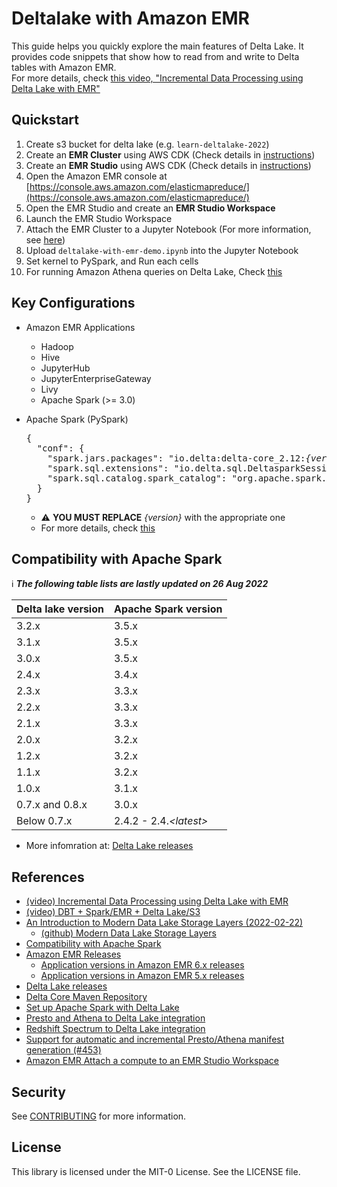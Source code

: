 # Deltalake with Amazon EMR

This guide helps you quickly explore the main features of Delta Lake.
It provides code snippets that show how to read from and write to Delta tables with Amazon EMR.
<br/>For more details, check [this video, "Incremental Data Processing using Delta Lake with EMR"](https://youtu.be/l1lDAh2bKsU?t=245)

## Quickstart

1. Create s3 bucket for delta lake (e.g. `learn-deltalake-2022`)
2. Create an **EMR Cluster** using AWS CDK (Check details in [instructions](./cdk-stacks/emr-cluster/INSTRUCTIONS.md))
3. Create an **EMR Studio** using AWS CDK (Check details in [instructions](./cdk-stacks/emr-studio/INSTRUCTIONS.md))
4. Open the Amazon EMR console at [https://console.aws.amazon.com/elasticmapreduce/](https://console.aws.amazon.com/elasticmapreduce/)
5. Open the EMR Studio and create an **EMR Studio Workspace**
6. Launch the EMR Studio Workspace
7. Attach the EMR Cluster to a Jupyter Notebook (For more information, see [here](https://docs.aws.amazon.com/emr/latest/ManagementGuide/emr-studio-create-use-clusters.html))
8. Upload `deltalake-with-emr-demo.ipynb` into the Jupyter Notebook
9. Set kernel to PySpark, and Run each cells
10. For running Amazon Athena queries on Delta Lake, Check [this](./amazon_athena_queries_on_deltalake.md)

## Key Configurations

- Amazon EMR Applications
  - Hadoop
  - Hive
  - JupyterHub
  - JupyterEnterpriseGateway
  - Livy
  - Apache Spark (>= 3.0)

- Apache Spark (PySpark)

  <pre>
  {
    "conf": {
      "spark.jars.packages": "io.delta:delta-core_2.12:<i>{version}</i>",
      "spark.sql.extensions": "io.delta.sql.DeltasparkSessionExtension",
      "spark.sql.catalog.spark_catalog": "org.apache.spark.sql.delta.catalog.DeltaCatalog",
    }
  }
  </pre>

  * :warning: **YOU MUST REPLACE** <i>{version}</i> with the appropriate one
  * For more details, check [this](https://docs.delta.io/latest/quick-start.html#set-up-apache-spark-with-delta-lake)

## Compatibility with Apache Spark

:information_source: **<i>The following table lists are lastly updated on 26 Aug 2022</i>**

| Delta lake version | Apache Spark version |
|--------------------|----------------------|
| 3.2.x | 3.5.x |
| 3.1.x | 3.5.x |
| 3.0.x | 3.5.x |
| 2.4.x | 3.4.x |
| 2.3.x | 3.3.x |
| 2.2.x | 3.3.x |
| 2.1.x | 3.3.x |
| 2.0.x | 3.2.x |
| 1.2.x | 3.2.x |
| 1.1.x | 3.2.x |
| 1.0.x | 3.1.x |
| 0.7.x and 0.8.x | 3.0.x |
| Below 0.7.x | 2.4.2 - 2.4.<i>\<latest\></i> |

 * More infomration at: [Delta Lake releases](https://docs.delta.io/latest/releases.html)

## References

 * [(video) Incremental Data Processing using Delta Lake with EMR](https://youtu.be/l1lDAh2bKsU)
 * [(video) DBT + Spark/EMR + Delta Lake/S3](https://youtu.be/B1zEKtoD8QY)
 * [An Introduction to Modern Data Lake Storage Layers (2022-02-22)](https://dacort.dev/posts/modern-data-lake-storage-layers/)
   * [(github) Modern Data Lake Storage Layers](https://github.com/dacort/modern-data-lake-storage-layers)
 * [Compatibility with Apache Spark](https://docs.delta.io/latest/releases.html#compatibility-with-apache-spark)
 * [Amazon EMR Releases](https://docs.aws.amazon.com/emr/latest/ReleaseGuide/emr-release-components.html)
   * [Application versions in Amazon EMR 6.x releases](https://docs.aws.amazon.com/emr/latest/ReleaseGuide/emr-release-app-versions-6.x.html)
   * [Application versions in Amazon EMR 5.x releases](https://docs.aws.amazon.com/emr/latest/ReleaseGuide/emr-release-app-versions-5.x.html)
 * [Delta Lake releases](https://docs.delta.io/latest/releases.html)
 * [Delta Core Maven Repository](https://mvnrepository.com/artifact/io.delta/delta-core)
 * [Set up Apache Spark with Delta Lake](https://docs.delta.io/latest/quick-start.html#set-up-apache-spark-with-delta-lake)
 * [Presto and Athena to Delta Lake integration](https://docs.delta.io/1.0.0/presto-integration.html)
 * [Redshift Spectrum to Delta Lake integration](https://docs.delta.io/1.0.0/redshift-spectrum-integration.html)
 * [Support for automatic and incremental Presto/Athena manifest generation (#453)](https://github.com/delta-io/delta/releases/tag/v0.7.0)
 * [Amazon EMR Attach a compute to an EMR Studio Workspace](https://docs.aws.amazon.com/emr/latest/ManagementGuide/emr-studio-create-use-clusters.html)

## Security

See [CONTRIBUTING](CONTRIBUTING.md#security-issue-notifications) for more information.

## License

This library is licensed under the MIT-0 License. See the LICENSE file.

